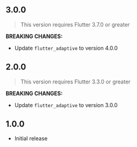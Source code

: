 ## 3.0.0

> This version requires Flutter 3.7.0 or greater

**BREAKING CHANGES:**

- Update `flutter_adaptive` to version 4.0.0

## 2.0.0

> This version requires Flutter 3.3.0 or greater

**BREAKING CHANGES:**

- Update `flutter_adaptive` to version 3.0.0

## 1.0.0

- Initial release
